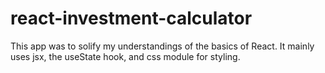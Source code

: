 # react-investment-calculator

This app was to solify my understandings of the basics of React. It mainly uses jsx, the useState hook, and css module for styling.
